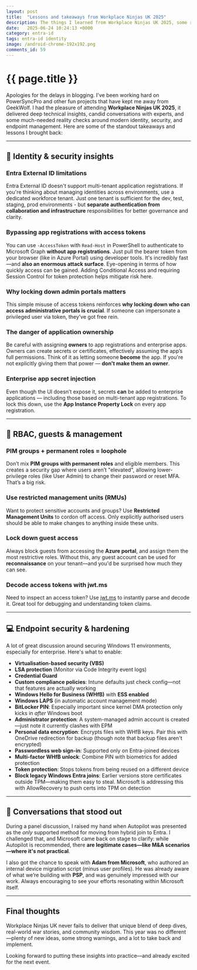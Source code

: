 ```yaml
---
layout: post
title:  "Lessons and takeaways from Workplace Ninjas UK 2025"
description: The things I learned from Workplace Ninjas UK 2025, some real nuggets and eye-opening threats that I'd not really thought about before
date:   2025-06-24 10:24:13 +0000
category: entra-id
tags: entra-id identity
image: /android-chrome-192x192.png
comments_id: 59
---
```

<h1>{{ page.title }}</h1>


Apologies for the delays in blogging.  I've been working hard on PowerSyncPro and other fun projects that have kept me away from GeekWolf.  I had the pleasure of attending **Workplace Ninjas UK 2025**, it delivered deep technical insights, candid conversations with experts, and some much-needed reality checks around modern identity, security, and endpoint management. Here are some of the standout takeaways and lessons I brought back:

---

## 🔐 Identity & security insights

### Entra External ID limitations

Entra External ID doesn't support multi-tenant application registrations. If you're thinking about managing identities across environments, use a dedicated workforce tenant. Just one tenant is sufficient for the dev, test, staging, prod environments - but **separate authentication from collaboration and infrastructure** responsibilities for better governance and clarity.

### Bypassing app registrations with access tokens

You can use `-AccessToken` with `Read-Host` in PowerShell to authenticate to Microsoft Graph **without app registrations**. Just pull the bearer token from your browser (like in Azure Portal) using developer tools. It's incredibly fast—and **also an enormous attack surface**. Eye-opening in terms of how quickly access can be gained.  Adding Conditional Access and requiring Session Control for token protection helps mitigate risk here.

### Why locking down admin portals matters

This simple misuse of access tokens reinforces **why locking down who can access administrative portals is crucial**. If someone can impersonate a privileged user via token, they’ve got free rein.

### The danger of application ownership

Be careful with assigning **owners** to app registrations and enterprise apps. Owners can create secrets or certificates, effectively assuming the app’s full permissions. Think of it as letting someone **become** the app. If you're not explicitly giving them that power — **don't make them an owner**.

### Enterprise app secret injection

Even though the UI doesn’t expose it, secrets **can** be added to enterprise applications — including those based on multi-tenant app registrations. To lock this down, use the **App Instance Property Lock** on every app registration.

---

## 🧩 RBAC, guests & management

### PIM groups + permanent roles = loophole

Don’t mix **PIM groups with permanent roles** and eligible members. This creates a security gap where users aren’t "elevated", allowing lower-privilege roles (like User Admin) to change their password or reset MFA. That’s a big risk.

### Use restricted management units (RMUs)

Want to protect sensitive accounts and groups? Use **Restricted Management Units** to cordon off access. Only explicitly authorised users should be able to make changes to anything inside these units.

### Lock down guest access

Always block guests from accessing the **Azure portal**, and assign them the most restrictive roles. Without this, any guest account can be used for **reconnaissance** on your tenant—and you'd be surprised how much they can see.

### Decode access tokens with jwt.ms

Need to inspect an access token? Use [jwt.ms](https://jwt.ms/) to instantly parse and decode it. Great tool for debugging and understanding token claims.

---

## 💻 Endpoint security & hardening

A lot of great discussion around securing Windows 11 environments, especially for enterprise. Here's what to enable:

- **Virtualisation-based security (VBS)**
- **LSA protection** (Monitor via Code Integrity event logs)
- **Credential Guard**
- **Custom compliance policies**: Intune defaults just check config—not that features are actually working
- **Windows Hello for Business (WHfB)** with **ESS enabled**
- **Windows LAPS** (in automatic account management mode)
- **BitLocker PIN**: Especially important since kernel DMA protection only kicks in *after* Windows boot
- **Administrator protection**: A system-managed admin account is created—just note it currently clashes with EPM
- **Personal data encryption**: Encrypts files with WHfB keys. Pair this with OneDrive redirection for backup (though note that backup files aren't encrypted)
- **Passwordless web sign-in**: Supported only on Entra-joined devices
- **Multi-factor WHfB unlock**: Combine PIN with biometrics for added protection
- **Token protection**: Stops tokens from being reused on a different device
- **Block legacy Windows Entra joins**: Earlier versions store certificates outside TPM—making them easy to steal. Microsoft is addressing this with AllowRecovery to push certs into TPM on detection

---

## 👋 Conversations that stood out

During a panel discussion, I raised my hand when Autopilot was presented as the *only* supported method for moving from hybrid join to Entra. I challenged that, and Microsoft came back on stage to clarify: while Autopilot is recommended, there **are legitimate cases—like M&A scenarios—where it's not practical**.

I also got the chance to speak with **Adam from Microsoft**, who authored an internal device migration script (minus user profiles). He was already aware of what we’re building with **PSP**, and was genuinely impressed with our work. Always encouraging to see your efforts resonating within Microsoft itself.

---

## Final thoughts

Workplace Ninjas UK never fails to deliver that unique blend of deep dives, real-world war stories, and community wisdom. This year was no different—plenty of new ideas, some strong warnings, and a lot to take back and implement.

Looking forward to putting these insights into practice—and already excited for the next event.
